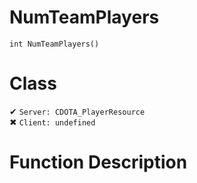 # NumTeamPlayers
```
int NumTeamPlayers()
```
# Class
✔ `Server: CDOTA_PlayerResource`  
✖ `Client: undefined`  

# Function Description

